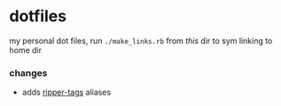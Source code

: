 # dotfiles

my personal dot files,
run `./make_links.rb` from *this* dir to sym linking to home dir

### changes

* adds [ripper-tags](https://github.com/tmm1/ripper-tags) aliases
